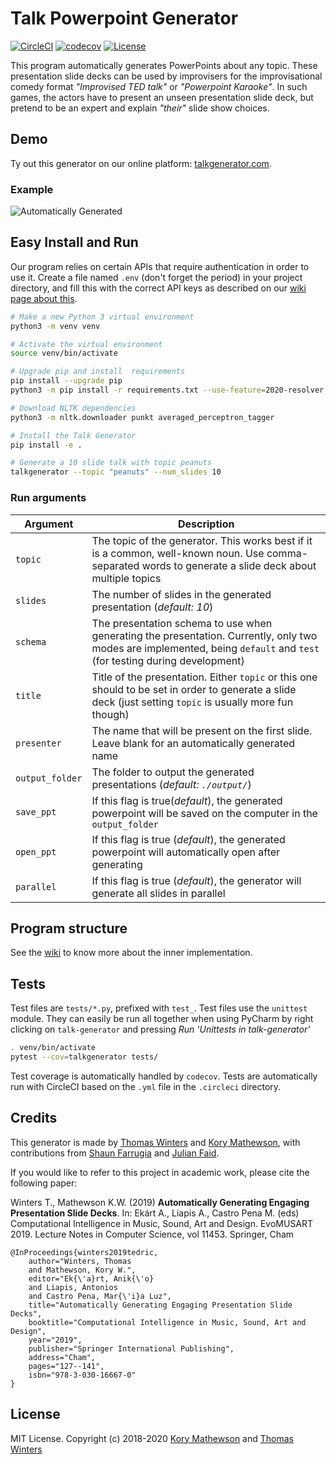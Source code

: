 # Talk Powerpoint Generator
[![CircleCI](https://circleci.com/gh/korymath/talk-generator.svg?style=svg&circle-token=dcba7d5a9ff7953cff0526e201990c0b811b3aae)](https://circleci.com/gh/korymath/talk-generator)
[![codecov](https://codecov.io/gh/korymath/talk-generator/branch/master/graph/badge.svg?token=gqkCyuXop0)](https://codecov.io/gh/korymath/talk-generator)
[![License](https://img.shields.io/github/license/mashape/apistatus.svg)](https://github.com/korymath/britbot/blob/master/LICENSE.md)

This program automatically generates PowerPoints about any topic.
These presentation slide decks can be used by improvisers for the improvisational comedy format *"Improvised TED talk"* or *"Powerpoint Karaoke"*.
In such games, the actors have to present an unseen presentation slide deck, but pretend to be an expert and explain *"their"* slide show choices.

## Demo

Ty out this generator on our online platform: [talkgenerator.com](http://talkgenerator.com/).

### Example

![Automatically Generated](https://media.giphy.com/media/MXXe522nIAA9JZjExI/giphy.gif)

## Easy Install and Run

Our program relies on certain APIs that require authentication in order to use it.
Create a file named `.env` (don't forget the period) in your project directory, and fill this with the correct API keys as described on our [wiki page about this](https://github.com/korymath/talk-generator/wiki/Setting-Up-API-Keys).

```sh
# Make a new Python 3 virtual environment 
python3 -m venv venv

# Activate the virtual environment
source venv/bin/activate

# Upgrade pip and install  requirements
pip install --upgrade pip
python3 -m pip install -r requirements.txt --use-feature=2020-resolver

# Download NLTK dependencies
python3 -m nltk.downloader punkt averaged_perceptron_tagger

# Install the Talk Generator 
pip install -e .

# Generate a 10 slide talk with topic peanuts
talkgenerator --topic "peanuts" --num_slides 10
```

### Run arguments

| Argument               | Description               |
| ---------------------- | ------------------------- |
| `topic` | The topic of the generator. This works best if it is a common, well-known noun. Use comma-separated words to generate a slide deck about multiple topics |
| `slides` | The number of slides in the generated presentation (*default: 10*) |
| `schema` | The presentation schema to use when generating the presentation. Currently, only two modes are implemented, being `default` and `test` (for testing during development) |
| `title` | Title of the presentation. Either `topic` or this one should to be set in order to generate a slide deck (just setting `topic` is usually more fun though)  |
| `presenter` | The name that will be present on the first slide. Leave blank for an automatically generated name |
| `output_folder` | The folder to output the generated presentations (*default: `./output/`*) |
| `save_ppt` | If this flag is true(*default*), the generated powerpoint will be saved on the computer in the `output_folder`|
| `open_ppt` | If this flag is true (*default*), the generated powerpoint will automatically open after generating|
| `parallel` | If this flag is true (*default*), the generator will generate all slides in parallel |

## Program structure

See the [wiki](https://github.com/korymath/talk-generator/wiki/Program-structure) to know more about the inner implementation.

## Tests
Test files are `tests/*.py`, prefixed with `test_`. Test files use the `unittest` module.
They can easily be run all together when using PyCharm by right clicking on `talk-generator` and pressing *Run 'Unittests in talk-generator'*

```sh
. venv/bin/activate
pytest --cov=talkgenerator tests/
```

Test coverage is automatically handled by `codecov`. Tests are automatically run with CircleCI based on the `.yml` file in the `.circleci` directory.

## Credits

This generator is made by
[Thomas Winters](https://github.com/TWinters)
and [Kory Mathewson](https://github.com/korymath),
with contributions from
[Shaun Farrugia](https://github.com/h0h0h0)
and [Julian Faid](https://github.com/jfaid).

If you would like to refer to this project in academic work, please cite the following paper:

Winters T., Mathewson K.W. (2019) **Automatically Generating Engaging Presentation Slide Decks**. In: Ekárt A., Liapis A., Castro Pena M. (eds) Computational Intelligence in Music, Sound, Art and Design. EvoMUSART 2019. Lecture Notes in Computer Science, vol 11453. Springer, Cham

```
@InProceedings{winters2019tedric,
    author="Winters, Thomas
    and Mathewson, Kory W.",
    editor="Ek{\'a}rt, Anik{\'o}
    and Liapis, Antonios
    and Castro Pena, Mar{\'i}a Luz",
    title="Automatically Generating Engaging Presentation Slide Decks",
    booktitle="Computational Intelligence in Music, Sound, Art and Design",
    year="2019",
    publisher="Springer International Publishing",
    address="Cham",
    pages="127--141",
    isbn="978-3-030-16667-0"
}
```

## License

MIT License. Copyright (c) 2018-2020 [Kory Mathewson](https://github.com/korymath) and [Thomas Winters](https://github.com/TWinters)
